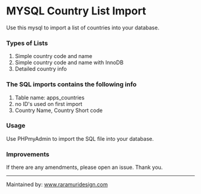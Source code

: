 # MYSQL Country List Import

Use this mysql to import a list of countries into your database.

### Types of Lists

1. Simple country code and name
2. Simple country code and name with InnoDB
3. Detailed country info

### The SQL imports contains the following info

1. Table name: apps_countries
2. no ID's used on first import
3. Country Name, Country Short code

### Usage

Use PHPmyAdmin to import the SQL file into your database.

### Improvements

If there are any amendments, please open an issue.
Thank you.

----------------------------------
Maintained by:
www.raramuridesign.com